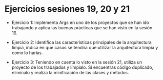 # Ejercicios sesiones 19, 20 y 21

* Ejercicio 1: Implementa Args en uno de los proyectos que se han ido trabajando y aplica las buenas prácticas que se han visto en la sesión 19.

* Ejercicio 2: Identifica las características principales de la arquitectura limpia, indica en que casos se tendría que utilizar la arquitectura limpia y como lo harías.

* Ejercicio 3: Teniendo en cuenta lo visto en la sesión 21, utiliza un proyecto de los trabajados y límpialo. Si encuentras código duplicado, elimínalo y realiza la minificación de las clases y métodos.